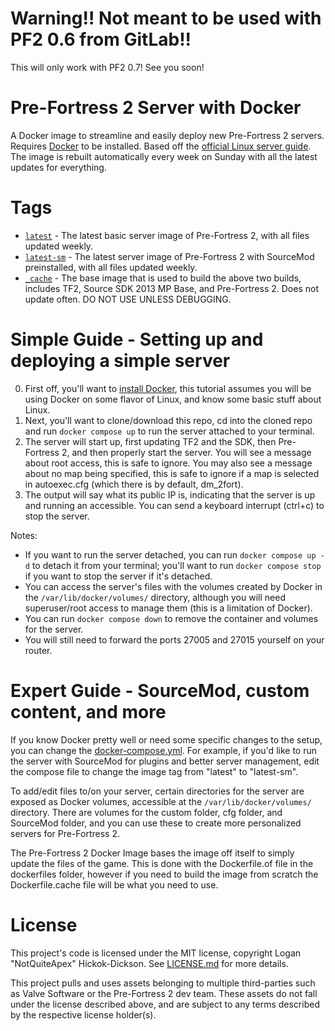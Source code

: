 # Warning!! Not meant to be used with PF2 0.6 from GitLab!!
This will only work with PF2 0.7! See you soon!

# Pre-Fortress 2 Server with Docker
A Docker image to streamline and easily deploy new Pre-Fortress 2 servers. Requires [Docker](https://docker.com/) to be installed. Based off the [official Linux server guide](https://steamcommunity.com/sharedfiles/filedetails/?id=2737475433). The image is rebuilt automatically every week on Sunday with all the latest updates for everything.

# Tags
* [`latest`](Dockerfile.pf) - The latest basic server image of Pre-Fortress 2, with all files updated weekly.
* [`latest-sm`](Dockerfile.pfsm) - The latest server image of Pre-Fortress 2 with SourceMod preinstalled, with all files updated weekly.
* [`_cache`](Dockerfile.cache) - The base image that is used to build the above two builds, includes TF2, Source SDK 2013 MP Base, and Pre-Fortress 2. Does not update often. DO NOT USE UNLESS DEBUGGING.

# Simple Guide - Setting up and deploying a simple server
0. First off, you'll want to [install Docker](https://docs.docker.com/engine/install/), this tutorial assumes you will be using Docker on some flavor of Linux, and know some basic stuff about Linux.
0. Next, you'll want to clone/download this repo, cd into the cloned repo and run `docker compose up` to run the server attached to your terminal.
0. The server will start up, first updating TF2 and the SDK, then Pre-Fortress 2, and then properly start the server. You will see a message about root access, this is safe to ignore. You may also see a message about no map being specified, this is safe to ignore if a map is selected in autoexec.cfg (which there is by default, dm_2fort).
0. The output will say what its public IP is, indicating that the server is up and running an accessible. You can send a keyboard interrupt (ctrl+c) to stop the server.

Notes:
- If you want to run the server detached, you can run `docker compose up -d` to detach it from your terminal; you'll want to run `docker compose stop` if you want to stop the server if it's detached.
- You can access the server's files with the volumes created by Docker in the `/var/lib/docker/volumes/` directory, although you will need superuser/root access to manage them (this is a limitation of Docker).
- You can run `docker compose down` to remove the container and volumes for the server.
- You will still need to forward the ports 27005 and 27015 yourself on your router.

# Expert Guide - SourceMod, custom content, and more
If you know Docker pretty well or need some specific changes to the setup, you can change the [docker-compose.yml](docker-compose.yml). For example, if you'd like to run the server with SourceMod for plugins and better server management, edit the compose file to change the image tag from "latest" to "latest-sm".

To add/edit files to/on your server, certain directories for the server are exposed as Docker volumes, accessible at the `/var/lib/docker/volumes/` directory. There are volumes for the custom folder, cfg folder, and SourceMod folder, and you can use these to create more personalized servers for Pre-Fortress 2.

The Pre-Fortress 2 Docker Image bases the image off itself to simply update the files of the game. This is done with the Dockerfile.of file in the dockerfiles folder, however if you need to build the image from scratch the Dockerfile.cache file will be what you need to use.

# License
This project's code is licensed under the MIT license, copyright Logan "NotQuiteApex" Hickok-Dickson. See [LICENSE.md](LICENSE.md) for more details.

This project pulls and uses assets belonging to multiple third-parties such as Valve Software or the Pre-Fortress 2 dev team. These assets do not fall under the license described above, and are subject to any terms described by the respective license holder(s).